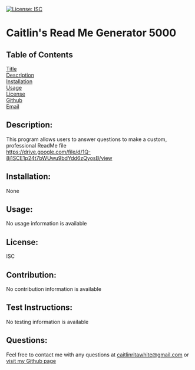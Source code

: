    [![License: ISC](https://img.shields.io/badge/License-ISC-blue.svg)](https://opensource.org/licenses/ISC)
  # Caitlin's Read Me Generator 5000   

  ## Table of Contents
  [Title](#title)  
  [Description](#description)  
  [Installation](#installation)  
  [Usage](#usage)  
  [License](#license)  
  [Github](#questions)  
  [Email](#questions)  
  

  ## Description:   
   
   This program allows users to answer questions to make a custom, professional ReadMe file   
  https://drive.google.com/file/d/1Q-8j1SCE1p24t7bWUwu9bdYdd6zQyosB/view


  ## Installation:   

  None
  
  ## Usage:   

  No usage information is available

  ## License:   

  ISC

  ## Contribution:   

  No contribution information is available

  ## Test Instructions:   

  No testing information is available


  ## Questions:
  Feel free to contact me with any questions at caitlinritawhite@gmail.com or [visit my Github page](https://github.com/caitlinritawhite)
